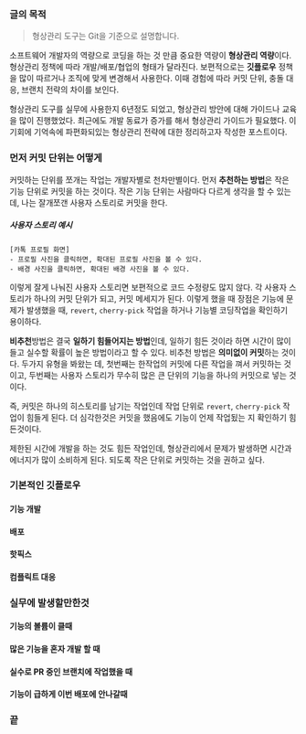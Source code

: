 ### 글의 목적
> 형상관리 도구는 Git을 기준으로 설명합니다.

소프트웨어 개발자의 역량으로 코딩을 하는 것 만큼 중요한 역량이 **형상관리 역량**이다.
형상관리 정책에 따라 개발/배포/협업의 형태가 달라진다.
보편적으로는 **깃플로우** 정책을 많이 따르거나 조직에 맞게 변경해서 사용한다.
이때 경험에 따라 커밋 단위, 충돌 대응, 브랜치 전략의 차이를 보인다.

형상관리 도구를 실무에 사용한지 6년정도 되었고, 형상관리 방안에 대해 가이드나 교육을 많이 진행했었다.
최근에도 개발 동료가 증가를 해서 형상관리 가이드가 필요했다.
이 기회에 기억속에 파편화되있는 형상관리 전략에 대한 정리하고자 작성한 포스트이다.

### 먼저 커밋 단위는 어떻게 
커밋하는 단위를 쪼개는 작업는 개발자별로 천차만별이다. 먼저 **추천하는 방법**은 작은 기능 단위로 커밋을 하는 것이다. 작은 기능 단위는 사람마다 다르게 생각을 할 수 있는 데, 나는 잘개쪼갠 사용자 스토리로 커밋을 한다.
##### 사용자 스토리 예시
```
[카톡 프로필 화면]
- 프로필 사진을 클릭하면, 확대된 프로필 사진을 볼 수 있다.
- 배경 사진을 클릭하면, 확대된 배경 사진을 볼 수 있다.
```

이렇게 잘게 나눠진 사용자 스토리면 보편적으로 코드 수정량도 많지 않다. 각 사용자 스토리가 하나의 커밋 단위가 되고, 커밋 메세지가 된다.
이렇게 했을 때 장점은 기능에 문제가 발생했을 때, `revert`, `cherry-pick` 작업을 하거나 기능별 코딩작업을 확인하기 용이하다.

**비추천**방법은 결국 **일하기 힘들어지는 방법**인데, 일하기 힘든 것이라 하면 시간이 많이 들고 실수할 확률이 높은 방법이라고 할 수 있다.
비추천 방법은 **의미없이 커밋**하는 것이다. 두가지 유형을 봐왔는 데, 첫번째는 한작업의 커밋에 다른 작업을 껴서 커밋하는 것이고, 두번째는 사용자 스토리가 무수히 많은 큰 단위의 기능을 하나의 커밋으로 넣는 것이다.

즉, 커밋은 하나의 히스토리를 남기는 작업인데 작업 단위로 `revert`, `cherry-pick` 작업이 힘들게 된다. 더 심각한것은 커밋을 했음에도 기능이 언제 작업됬는 지 확인하기 힘든것이다.

제한된 시간에 개발을 하는 것도 힘든 작업인데, 형상관리에서 문제가 발생하면 시간과 에너지가 많이 소비하게 된다. 되도록 작은 단위로 커밋하는 것을 권하고 싶다.

### 기본적인 깃플로우
#### 기능 개발
#### 배포
#### 핫픽스
#### 컴플릭트 대응
### 실무에 발생할만한것
#### 기능의 볼륨이 클때
#### 많은 기능을 혼자 개발 할 때
#### 실수로 PR 중인 브랜치에 작업했을 때
#### 기능이 급하게 이번 배포에 안나갈때

### 끝